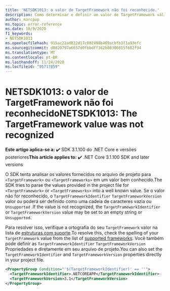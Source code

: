 ```yaml
---
title: 'NETSDK1013: o valor de TargetFramework não foi reconhecido.'
description: Como determinar e definir um valor de TargetFramework válido
author: marcpop
ms.topic: error-reference
ms.date: 10/9/2020
f1_keywords:
- NETSDK1013
ms.openlocfilehash: 915ac22ad822d17c082498b469acbfb3f1a93efc
ms.sourcegitcommit: d8020797a6657d0fbbdff362b80300815f682f94
ms.translationtype: MT
ms.contentlocale: pt-BR
ms.lasthandoff: 11/24/2020
ms.locfileid: "95717859"
---
```

# <a name="netsdk1013-the-targetframework-value-was-not-recognized"></a><span data-ttu-id="3d6c5-103">NETSDK1013: o valor de TargetFramework não foi reconhecido</span><span class="sxs-lookup"><span data-stu-id="3d6c5-103">NETSDK1013: The TargetFramework value was not recognized</span></span>

<span data-ttu-id="3d6c5-104">**Este artigo aplica-se a:** ✔️ SDK 3.1.100 do .NET Core e versões posteriores</span><span class="sxs-lookup"><span data-stu-id="3d6c5-104">**This article applies to:** ✔️ .NET Core 3.1.100 SDK and later versions</span></span>

<span data-ttu-id="3d6c5-105">O SDK tenta analisar os valores fornecidos no arquivo de projeto para `<TargetFramework>` ou `<TargetFrameworks>` em um valor bem conhecido.</span><span class="sxs-lookup"><span data-stu-id="3d6c5-105">The SDK tries to parse the values provided in the project file for `<TargetFramework>` or `<TargetFrameworks>` into a well known value.</span></span>  <span data-ttu-id="3d6c5-106">Se o valor não for reconhecido, o `TargetFrameworkIdentifier` `TargetFrameworkVersion` valor ou poderá ser definido como uma cadeia de caracteres vazia ou `Unsupported` .</span><span class="sxs-lookup"><span data-stu-id="3d6c5-106">If the value is not recognized, the `TargetFrameworkIdentifier` or `TargetFrameworkVersion` value may be set to an empty string or `Unsupported`.</span></span>

<span data-ttu-id="3d6c5-107">Para resolver isso, verifique a ortografia do seu `TargetFramework` valor na lista de [estruturas com suporte](../../../standard/frameworks.md).</span><span class="sxs-lookup"><span data-stu-id="3d6c5-107">To resolve this, check the spelling of your `TargetFramework` value from the list of [supported frameworks](../../../standard/frameworks.md).</span></span>
<span data-ttu-id="3d6c5-108">Você também pode definir as `TargetFrameworkIdentifier` `TargetFrameworkVersion` Propriedades e diretamente em seu arquivo de projeto.</span><span class="sxs-lookup"><span data-stu-id="3d6c5-108">You can also set the `TargetFrameworkIdentifier` and `TargetFrameworkVersion` properties directly in your project file.</span></span>

```xml
<PropertyGroup Condition="'$(TargetFrameworkIdentifier)' == ''">
  <TargetFrameworkIdentifier>.NETCOREAPP</TargetFrameworkIdentifier>
  <TargetFrameworkVersion>3.1</TargetFrameworkVersion>
</PropertyGroup>
```
